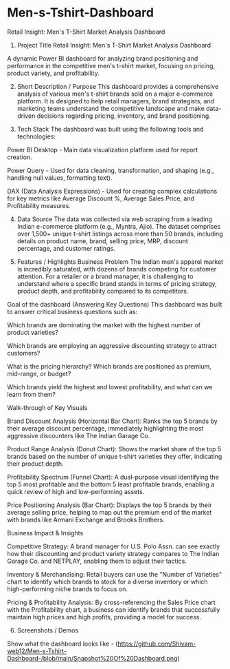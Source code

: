 # Men-s-Tshirt-Dashboard
 Retail Insight: Men's T-Shirt Market Analysis Dashboard

1. Project Title
Retail Insight: Men's T-Shirt Market Analysis Dashboard

A dynamic Power BI dashboard for analyzing brand positioning and performance in the competitive men's t-shirt market, focusing on pricing, product variety, and profitability.

2. Short Description / Purpose
This dashboard provides a comprehensive analysis of various men's t-shirt brands sold on a major e-commerce platform. It is designed to help retail managers, brand strategists, and marketing teams understand the competitive landscape and make data-driven decisions regarding pricing, inventory, and brand positioning.

3. Tech Stack
The dashboard was built using the following tools and technologies:

Power BI Desktop - Main data visualization platform used for report creation.

Power Query - Used for data cleaning, transformation, and shaping (e.g., handling null values, formatting text).

DAX (Data Analysis Expressions) - Used for creating complex calculations for key metrics like Average Discount %, Average Sales Price, and Profitability measures.

4. Data Source
The data was collected via web scraping from a leading Indian e-commerce platform (e.g., Myntra, Ajio). The dataset comprises over 1,500+ unique t-shirt listings across more than 50 brands, including details on product name, brand, selling price, MRP, discount percentage, and customer ratings.

5. Features / Highlights
Business Problem
The Indian men's apparel market is incredibly saturated, with dozens of brands competing for customer attention. For a retailer or a brand manager, it is challenging to understand where a specific brand stands in terms of pricing strategy, product depth, and profitability compared to its competitors.

Goal of the dashboard (Answering Key Questions)
This dashboard was built to answer critical business questions such as:

Which brands are dominating the market with the highest number of product varieties?

Which brands are employing an aggressive discounting strategy to attract customers?

What is the pricing hierarchy? Which brands are positioned as premium, mid-range, or budget?

Which brands yield the highest and lowest profitability, and what can we learn from them?

Walk-through of Key Visuals

Brand Discount Analysis (Horizontal Bar Chart): Ranks the top 5 brands by their average discount percentage, immediately highlighting the most aggressive discounters like The Indian Garage Co.

Product Range Analysis (Donut Chart): Shows the market share of the top 5 brands based on the number of unique t-shirt varieties they offer, indicating their product depth.

Profitability Spectrum (Funnel Chart): A dual-purpose visual identifying the top 5 most profitable and the bottom 5 least profitable brands, enabling a quick review of high and low-performing assets.

Price Positioning Analysis (Bar Chart): Displays the top 5 brands by their average selling price, helping to map out the premium end of the market with brands like Armani Exchange and Brooks Brothers.

Business Impact & Insights

Competitive Strategy: A brand manager for U.S. Polo Assn. can see exactly how their discounting and product variety strategy compares to The Indian Garage Co. and NETPLAY, enabling them to adjust their tactics.

Inventory & Merchandising: Retail buyers can use the "Number of Varieties" chart to identify which brands to stock for a diverse inventory or which high-performing niche brands to focus on.

Pricing & Profitability Analysis: By cross-referencing the Sales Price chart with the Profitability chart, a business can identify brands that successfully maintain high prices and high profits, providing a model for success.

6. Screenshots / Demos

Show what the dashboard looks like - (https://github.com/Shivam-web12/Men-s-Tshirt-Dashboard-/blob/main/Snapshot%20Of%20Dashboard.png)
